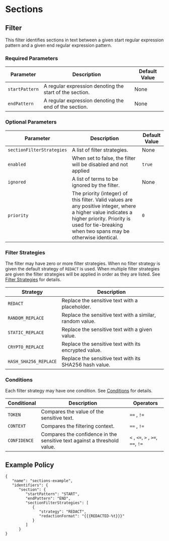 # Sections

## Filter

This filter identifies sections in text between a given start regular expression pattern and a given end regular
expression pattern.

### Required Parameters

| Parameter      | Description                                             | Default Value |
|----------------|---------------------------------------------------------|---------------|
| `startPattern` | A regular expression denoting the start of the section. | None          |
| `endPattern`   | A regular expression denoting the end of the section.   | None          |

### Optional Parameters

| Parameter                 | Description                                                                                                                                                                                                  | Default Value |
|---------------------------|--------------------------------------------------------------------------------------------------------------------------------------------------------------------------------------------------------------|---------------|
| `sectionFilterStrategies` | A list of filter strategies.                                                                                                                                                                                 | None          |
| `enabled`                 | When set to false, the filter will be disabled and not applied                                                                                                                                               | `true`        |
| `ignored`                 | A list of terms to be ignored by the filter.                                                                                                                                                                 | None          |
| `priority`                | The priority (integer) of this filter. Valid values are any positive integer, where a higher value indicates a higher priority. Priority is used for tie-breaking when two spans may be otherwise identical. | `0`           |

### Filter Strategies

The filter may have zero or more filter strategies. When no filter strategy is given the default strategy of `REDACT` is
used. When multiple filter strategies are given the filter strategies will be applied in order as they are listed.
See [Filter Strategies](#filter-strategies) for details.

| Strategy              | Description                                              |
|-----------------------|----------------------------------------------------------|
| `REDACT`              | Replace the sensitive text with a placeholder.           |
| `RANDOM_REPLACE`      | Replace the sensitive text with a similar, random value. |
| `STATIC_REPLACE`      | Replace the sensitive text with a given value.           |
| `CRYPTO_REPLACE`      | Replace the sensitive text with its encrypted value.     |
| `HASH_SHA256_REPLACE` | Replace the sensitive text with its SHA256 hash value.   |

### Conditions

Each filter strategy may have one condition. See [Conditions](#conditions) for details.

| Conditional  | Description                                                              | Operators                          |
|--------------|--------------------------------------------------------------------------|------------------------------------|
| `TOKEN`      | Compares the value of the sensitive text.                                | `==` , `!=`                        |
| `CONTEXT`    | Compares the filtering context.                                          | `==` , `!=`                        |
| `CONFIDENCE` | Compares the confidence in the sensitive text against a threshold value. | `<` , `<=`, `>` , `>=`, `==`, `!=` |

## Example Policy

```
{
   "name": "sections-example",
   "identifiers": {
      "section": {
         "startPattern": "START",
         "endPattern": "END",
         "sectionFilterStrategies": [
            {
               "strategy": "REDACT",
               "redactionFormat": "{{{REDACTED-%t}}}"
            }
         ]
      }
}
```

